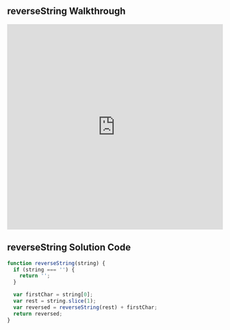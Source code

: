 ## reverseString Walkthrough

<iframe src="https://player.vimeo.com/video/242292677" width="100%" height="480" frameborder="0" webkitallowfullscreen mozallowfullscreen allowfullscreen></iframe>


## reverseString Solution Code


```js
function reverseString(string) {
  if (string === '') {
    return '';
  }

  var firstChar = string[0];
  var rest = string.slice(1);
  var reversed = reverseString(rest) + firstChar;
  return reversed;
}
```
